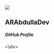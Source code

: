 <div class="nav-bar">
  <img src="img/logo.png">
  <h2>ARAbdullaDev</h2>
  <h5>GitHub Profile</h5>
<\div>
